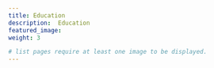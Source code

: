```yaml
---
title: Education
description:  Education 
featured_image: 
weight: 3

# list pages require at least one image to be displayed.
---
```

